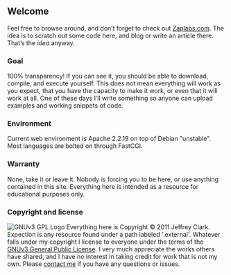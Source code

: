 ## Welcome ##

Feel free to browse around, and donʼt forget to check out [Zaplabs.com][1].  The idea is to scratch out some code here, and blog or write an article there.  Thatʼs the *idea* anyway.

### Goal ###

100% transparency!  If you can see it, you should be able to download, compile, and execute yourself.  This does not mean everything will work as you expect, that you have the capacity to make it work, or even that it will work at all.  One of these days Iʼll write something so anyone can upload examples and working snippets of code.

### Environment ###

Current web environment is Apache 2.2.19 on top of Debian "unstable".  Most languages are bolted on through FastCGI.

### Warranty ###

None, take it or leave it.  Nobody is forcing you to be here, or use anything contained in this site.  Everything here is intended as a resource for educational purposes only.

### Copyright and license ###

![GNUv3 GPL Logo][2]
Everything here is Copyright © 2011 Jeffrey Clark.  Expection is any resource found under a path labeled '.external'.  Whatever falls under my copyright I license to everyone under the terms of the [GNUv3 General Public License][3].  I very much appreciate the works others have shared, and I have no interest in taking credit for work that is not my own.  Please [contact me][4] if you have any questions or issues.


[1]: http://zaplabs.com/
[2]: http://www.gnu.org/graphics/gplv3-88x31.png "GNUv3 GPL Logo"
[3]: http://www.gnu.org/copyleft/gpl.html
[4]: http://zaplabs.com/contact
